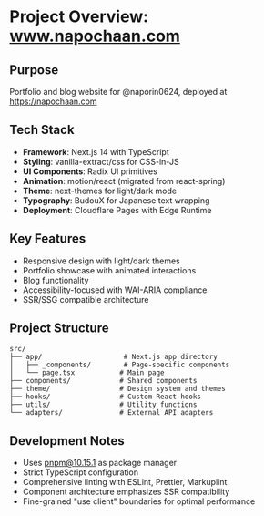 # Project Overview: www.napochaan.com

## Purpose
Portfolio and blog website for @naporin0624, deployed at https://napochaan.com

## Tech Stack
- **Framework**: Next.js 14 with TypeScript
- **Styling**: vanilla-extract/css for CSS-in-JS
- **UI Components**: Radix UI primitives
- **Animation**: motion/react (migrated from react-spring)
- **Theme**: next-themes for light/dark mode
- **Typography**: BudouX for Japanese text wrapping
- **Deployment**: Cloudflare Pages with Edge Runtime

## Key Features
- Responsive design with light/dark themes
- Portfolio showcase with animated interactions
- Blog functionality
- Accessibility-focused with WAI-ARIA compliance
- SSR/SSG compatible architecture

## Project Structure
```
src/
├── app/                    # Next.js app directory
│   ├── _components/        # Page-specific components
│   └── page.tsx           # Main page
├── components/            # Shared components
├── theme/                 # Design system and themes
├── hooks/                 # Custom React hooks
├── utils/                 # Utility functions
└── adapters/              # External API adapters
```

## Development Notes
- Uses pnpm@10.15.1 as package manager
- Strict TypeScript configuration
- Comprehensive linting with ESLint, Prettier, Markuplint
- Component architecture emphasizes SSR compatibility
- Fine-grained "use client" boundaries for optimal performance